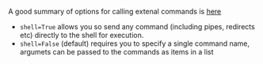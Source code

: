 A good summary of options for calling extenal commands is [here](https://stackoverflow.com/a/92395/1624894)

- `shell=True` allows you so send any command (including pipes, redirects etc) directly to the shell for execution.
- `shell=False` (default) requires you to specify a single command name, argumets can be passed to the commands as items in a list
